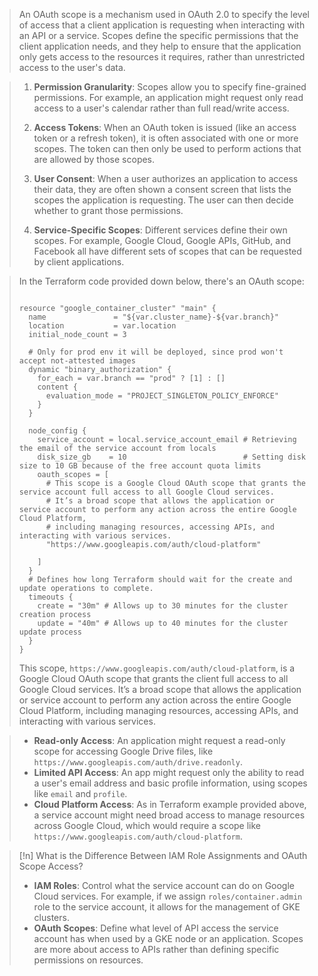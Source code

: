 
> An OAuth scope is a mechanism used in OAuth 2.0 to specify the level of access that a client application is requesting when interacting with an API or a service. Scopes define the specific permissions that the client application needs, and they help to ensure that the application only gets access to the resources it requires, rather than unrestricted access to the user's data.
> 

> 
> 1. **Permission Granularity**: Scopes allow you to specify fine-grained permissions. For example, an application might request only read access to a user's calendar rather than full read/write access.
> 
> 2. **Access Tokens**: When an OAuth token is issued (like an access token or a refresh token), it is often associated with one or more scopes. The token can then only be used to perform actions that are allowed by those scopes.
> 
> 3. **User Consent**: When a user authorizes an application to access their data, they are often shown a consent screen that lists the scopes the application is requesting. The user can then decide whether to grant those permissions.
> 
> 4. **Service-Specific Scopes**: Different services define their own scopes. For example, Google Cloud, Google APIs, GitHub, and Facebook all have different sets of scopes that can be requested by client applications.

> 
> In the Terraform code provided down below, there's an OAuth scope:
> 
> ```hcl
> 
> resource "google_container_cluster" "main" {
>   name               = "${var.cluster_name}-${var.branch}"
>   location           = var.location
>   initial_node_count = 3
> 
>   # Only for prod env it will be deployed, since prod won't accept not-attested images
>   dynamic "binary_authorization" {
>     for_each = var.branch == "prod" ? [1] : []
>     content {
>       evaluation_mode = "PROJECT_SINGLETON_POLICY_ENFORCE"
>     }
>   }
> 
>   node_config {
>     service_account = local.service_account_email # Retrieving the email of the service account from locals
>     disk_size_gb    = 10                          # Setting disk size to 10 GB because of the free account quota limits
>     oauth_scopes = [
>       # This scope is a Google Cloud OAuth scope that grants the service account full access to all Google Cloud services.
>       # It’s a broad scope that allows the application or service account to perform any action across the entire Google Cloud Platform,
>       # including managing resources, accessing APIs, and interacting with various services.
>       "https://www.googleapis.com/auth/cloud-platform"
> 
>     ]
>   }
>   # Defines how long Terraform should wait for the create and update operations to complete.
>   timeouts {
>     create = "30m" # Allows up to 30 minutes for the cluster creation process
>     update = "40m" # Allows up to 40 minutes for the cluster update process
>   }
> }
> 
> ```
> 
> This scope, `https://www.googleapis.com/auth/cloud-platform`, is a Google Cloud OAuth scope that grants the client full access to all Google Cloud services. It’s a broad scope that allows the application or service account to perform any action across the entire Google Cloud Platform, including managing resources, accessing APIs, and interacting with various services.

> - **Read-only Access**: An application might request a read-only scope for accessing Google Drive files, like `https://www.googleapis.com/auth/drive.readonly`.
> - **Limited API Access**: An app might request only the ability to read a user's email address and basic profile information, using scopes like `email` and `profile`.
> - **Cloud Platform Access**: As in Terraform example provided above, a service account might need broad access to manage resources across Google Cloud, which would require a scope like `https://www.googleapis.com/auth/cloud-platform`.

> [!n] What is the Difference Between IAM Role Assignments and OAuth Scope Access?
> - **IAM Roles**: Control what the service account can do on Google Cloud services. For example, if we assign `roles/container.admin` role to the service account, it allows for the management of GKE clusters.
> - **OAuth Scopes**: Define what level of API access the service account has when used by a GKE node or an application. Scopes are more about access to APIs rather than defining specific permissions on resources. 
